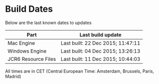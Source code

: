 # Build Dates

Below are the last known dates to updates

Part | Last build update
-----|-----
Mac Engine | Last built: 22 Dec 2015; 11:47:11
Windows Engine | Last built: 04 Dec 2015; 13:26:13
JCR6 Resource Files | Last built: 11 Dec 2015; 10:44:03
All times are in CET (Central European Time: Amsterdam, Brussels, Paris, Madrid)



